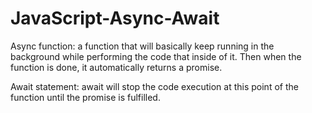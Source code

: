 # JavaScript-Async-Await

Async function: a function that will basically keep running in the background while performing the code that inside of it. Then when the function is done, it automatically returns a promise.

Await statement: await will stop the code execution at this point of the function until the promise is fulfilled.
